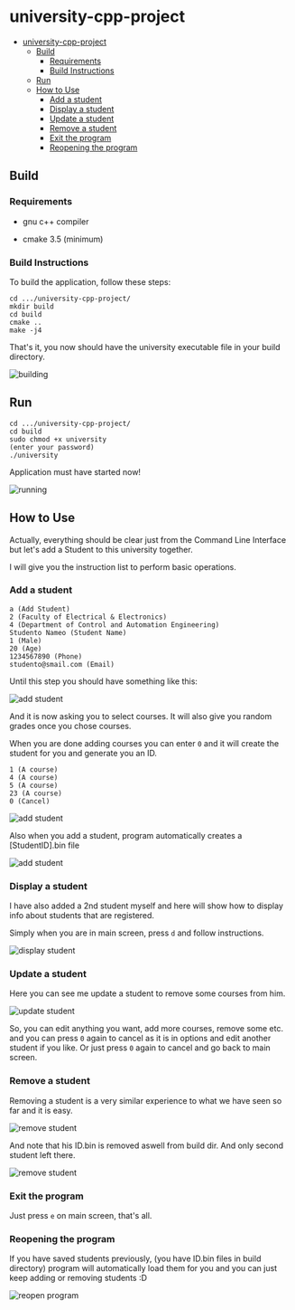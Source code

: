 # university-cpp-project
- [university-cpp-project](#university-cpp-project)
  - [Build](#build)
    - [Requirements](#requirements)
    - [Build Instructions](#build-instructions)
  - [Run](#run)
  - [How to Use](#how-to-use)
    - [Add a student](#add-a-student)
    - [Display a student](#display-a-student)
    - [Update a student](#update-a-student)
    - [Remove a student](#remove-a-student)
    - [Exit the program](#exit-the-program)
    - [Reopening the program](#reopening-the-program)

## Build

### Requirements

* gnu c++ compiler

* cmake 3.5 (minimum)

### Build Instructions

To build the application, follow these steps:
```
cd .../university-cpp-project/
mkdir build
cd build
cmake ..
make -j4
```
That's it, you now should have the university executable file in your build directory.

![building](https://image.ibb.co/ihAwiQ/Screenshot_2017_06_16_12_17_34.png)

## Run
```
cd .../university-cpp-project/
cd build
sudo chmod +x university
(enter your password)
./university
```
Application must have started now!

![running](https://image.ibb.co/dAM8xk/Screenshot_2017_06_16_12_30_39.png)

## How to Use
Actually, everything should be clear just from the Command Line Interface but let's add a Student to this university together.

I will give you the instruction list to perform basic operations.

### Add a student
```
a (Add Student)
2 (Faculty of Electrical & Electronics)
4 (Department of Control and Automation Engineering)
Studento Nameo (Student Name)
1 (Male)
20 (Age)
1234567890 (Phone)
studento@smail.com (Email)
```
Until this step you should have something like this:

![add student](https://image.ibb.co/cxSWHk/Screenshot_2017_06_16_12_39_37.png)

And it is now asking you to select courses. It will also give you random grades once you chose courses.

When you are done adding courses you can enter `0` and it will create the student for you and generate you an ID.

```
1 (A course)
4 (A course)
5 (A course)
23 (A course)
0 (Cancel)
```
![add student](https://image.ibb.co/mVvCOQ/Screenshot_2017_06_16_12_44_23.png)

Also when you add a student, program automatically creates a [StudentID].bin file

![add student](https://image.ibb.co/dG1xq5/Screenshot_2017_06_16_12_48_02.png)

### Display a student
I have also added a 2nd student myself and here will show how to display info about students that are registered.

Simply when you are in main screen, press `d` and follow instructions.

![display student](https://image.ibb.co/dK2yxk/Screenshot_2017_06_16_12_51_39.png)

### Update a student

Here you can see me update a student to remove some courses from him.

![update student](https://image.ibb.co/kdW0ck/Screenshot_2017_06_16_12_55_41.png)

So, you can edit anything you want, add more courses, remove some etc. and you can press `0` again to cancel as it is in options and edit another student if you like. Or just press `0` again to cancel and go back to main screen.

### Remove a student

Removing a student is a very similar experience to what we have seen so far and it is easy.

![remove student](https://image.ibb.co/g2cZ3Q/Screenshot_2017_06_16_12_59_36.png)

And note that his ID.bin is removed aswell from build dir. And only second student left there.

![remove student](https://image.ibb.co/eTt2q5/Screenshot_2017_06_16_13_01_44.png)

### Exit the program

Just press `e` on main screen, that's all.

### Reopening the program

If you have saved students previously, (you have ID.bin files in build directory) program will automatically load them for you and you can just keep adding or removing students :D

![reopen program](https://image.ibb.co/mDfXq5/Screenshot_2017_06_16_13_12_07.png)

